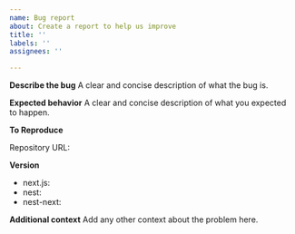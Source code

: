 ```yaml
---
name: Bug report
about: Create a report to help us improve
title: ''
labels: ''
assignees: ''

---
```


**Describe the bug**
A clear and concise description of what the bug is.

**Expected behavior**
A clear and concise description of what you expected to happen.

**To Reproduce**
<!-- REPL or Repo link: -->
Repository URL: 

**Version**
- next.js:
- nest:
- nest-next: 

**Additional context**
Add any other context about the problem here.
